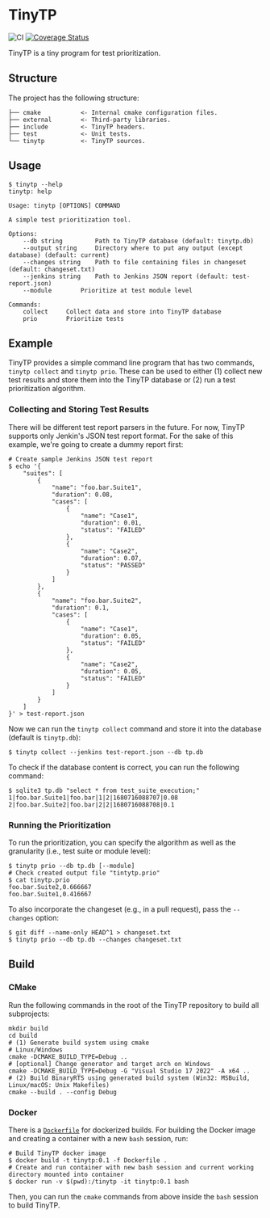 # TinyTP

![CI](https://github.com/delsner/tinytp/actions/workflows/build.yml/badge.svg)
[![Coverage Status](https://coveralls.io/repos/github/delsner/tinytp/badge.svg)](https://coveralls.io/github/delsner/tinytp)


TinyTP is a tiny program for test prioritization.

## Structure

The project has the following structure:

```
├── cmake           <- Internal cmake configuration files.
├── external        <- Third-party libraries.
├── include         <- TinyTP headers.
├── test            <- Unit tests.
└── tinytp          <- TinyTP sources. 
```

## Usage

```shell
$ tinytp --help
tinytp: help

Usage: tinytp [OPTIONS] COMMAND

A simple test prioritization tool.

Options:
	--db string 		Path to TinyTP database (default: tinytp.db)
	--output string		Directory where to put any output (except database) (default: current)
	--changes string	Path to file containing files in changeset (default: changeset.txt)
	--jenkins string	Path to Jenkins JSON report (default: test-report.json)
	--module		Prioritize at test module level

Commands:
	collect		Collect data and store into TinyTP database
	prio		Prioritize tests
```

## Example

TinyTP provides a simple command line program that has two commands, `tinytp collect` and `tinytp prio`.
These can be used to either (1) collect new test results and store them into the TinyTP database or (2) run a test
prioritization algorithm.

### Collecting and Storing Test Results

There will be different test report parsers in the future. For now, TinyTP supports only Jenkin's JSON test report format.
For the sake of this example, we're going to create a dummy report first:
```shell
# Create sample Jenkins JSON test report
$ echo '{
    "suites": [
        {
            "name": "foo.bar.Suite1",
            "duration": 0.08,
            "cases": [
                {
                    "name": "Case1",
                    "duration": 0.01,
                    "status": "FAILED"
                },
                {
                    "name": "Case2",
                    "duration": 0.07,
                    "status": "PASSED"
                }
            ]
        },
        {
            "name": "foo.bar.Suite2",
            "duration": 0.1,
            "cases": [
                {
                    "name": "Case1",
                    "duration": 0.05,
                    "status": "FAILED"
                },
                {
                    "name": "Case2",
                    "duration": 0.05,
                    "status": "FAILED"
                }
            ]
        }
    ]
}' > test-report.json
```

Now we can run the `tinytp collect` command and store it into the database (default is `tinytp.db`):

```shell
$ tinytp collect --jenkins test-report.json --db tp.db
```

To check if the database content is correct, you can run the following command:
```shell
$ sqlite3 tp.db "select * from test_suite_execution;"
1|foo.bar.Suite1|foo.bar|1|2|1680716088707|0.08
2|foo.bar.Suite2|foo.bar|2|2|1680716088708|0.1
```

### Running the Prioritization

To run the prioritization, you can specify the algorithm as well as the granularity (i.e., test suite or module level):

```shell
$ tinytp prio --db tp.db [--module]
# Check created output file "tintytp.prio"
$ cat tinytp.prio
foo.bar.Suite2,0.666667
foo.bar.Suite1,0.416667
```

To also incorporate the changeset (e.g., in a pull request), pass the `--changes` option:

```shell
$ git diff --name-only HEAD^1 > changeset.txt
$ tinytp prio --db tp.db --changes changeset.txt
```

## Build

### CMake

Run the following commands in the root of the TinyTP repository to build all subprojects:

```shell
mkdir build
cd build
# (1) Generate build system using cmake
# Linux/Windows
cmake -DCMAKE_BUILD_TYPE=Debug ..
# [optional] Change generator and target arch on Windows
cmake -DCMAKE_BUILD_TYPE=Debug -G "Visual Studio 17 2022" -A x64 ..
# (2) Build BinaryRTS using generated build system (Win32: MSBuild, Linux/macOS: Unix Makefiles)
cmake --build . --config Debug
```

### Docker

There is a [`Dockerfile`](./Dockerfile) for dockerized builds.
For building the Docker image and creating a container with a new `bash` session, run:

```shell
# Build TinyTP docker image 
$ docker build -t tinytp:0.1 -f Dockerfile .
# Create and run container with new bash session and current working directory mounted into container
$ docker run -v $(pwd):/tinytp -it tinytp:0.1 bash
```

Then, you can run the `cmake` commands from above inside the `bash` session to build TinyTP.
